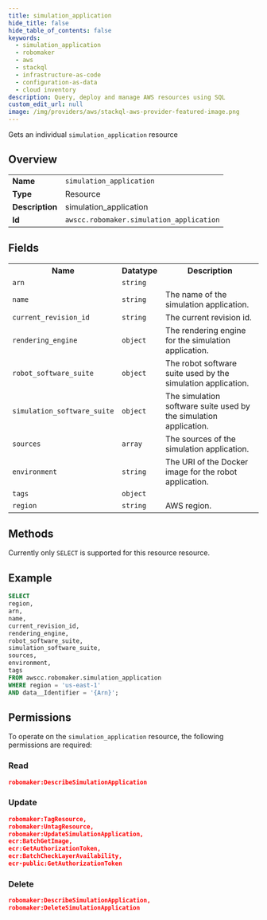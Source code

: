 ```yaml
---
title: simulation_application
hide_title: false
hide_table_of_contents: false
keywords:
  - simulation_application
  - robomaker
  - aws
  - stackql
  - infrastructure-as-code
  - configuration-as-data
  - cloud inventory
description: Query, deploy and manage AWS resources using SQL
custom_edit_url: null
image: /img/providers/aws/stackql-aws-provider-featured-image.png
---
```

Gets an individual <code>simulation_application</code> resource

## Overview
<table><tbody>
<tr><td><b>Name</b></td><td><code>simulation_application</code></td></tr>
<tr><td><b>Type</b></td><td>Resource</td></tr>
<tr><td><b>Description</b></td><td>simulation_application</td></tr>
<tr><td><b>Id</b></td><td><code>awscc.robomaker.simulation_application</code></td></tr>
</tbody></table>

## Fields
<table><tbody>
<tr><th>Name</th><th>Datatype</th><th>Description</th></tr>
<tr><td><code>arn</code></td><td><code>string</code></td><td></td></tr>
<tr><td><code>name</code></td><td><code>string</code></td><td>The name of the simulation application.</td></tr>
<tr><td><code>current_revision_id</code></td><td><code>string</code></td><td>The current revision id.</td></tr>
<tr><td><code>rendering_engine</code></td><td><code>object</code></td><td>The rendering engine for the simulation application.</td></tr>
<tr><td><code>robot_software_suite</code></td><td><code>object</code></td><td>The robot software suite used by the simulation application.</td></tr>
<tr><td><code>simulation_software_suite</code></td><td><code>object</code></td><td>The simulation software suite used by the simulation application.</td></tr>
<tr><td><code>sources</code></td><td><code>array</code></td><td>The sources of the simulation application.</td></tr>
<tr><td><code>environment</code></td><td><code>string</code></td><td>The URI of the Docker image for the robot application.</td></tr>
<tr><td><code>tags</code></td><td><code>object</code></td><td></td></tr>
<tr><td><code>region</code></td><td><code>string</code></td><td>AWS region.</td></tr>

</tbody></table>

## Methods
Currently only <code>SELECT</code> is supported for this resource resource.

## Example
```sql
SELECT
region,
arn,
name,
current_revision_id,
rendering_engine,
robot_software_suite,
simulation_software_suite,
sources,
environment,
tags
FROM awscc.robomaker.simulation_application
WHERE region = 'us-east-1'
AND data__Identifier = '{Arn}';
```

## Permissions

To operate on the <code>simulation_application</code> resource, the following permissions are required:

### Read
```json
robomaker:DescribeSimulationApplication
```

### Update
```json
robomaker:TagResource,
robomaker:UntagResource,
robomaker:UpdateSimulationApplication,
ecr:BatchGetImage,
ecr:GetAuthorizationToken,
ecr:BatchCheckLayerAvailability,
ecr-public:GetAuthorizationToken
```

### Delete
```json
robomaker:DescribeSimulationApplication,
robomaker:DeleteSimulationApplication
```

